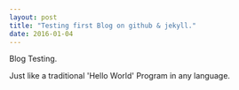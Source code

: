 ```yaml
---
layout: post
title: "Testing first Blog on github & jekyll."
date: 2016-01-04
---
```


Blog Testing.

Just like a traditional 'Hello World' Program in any language.
